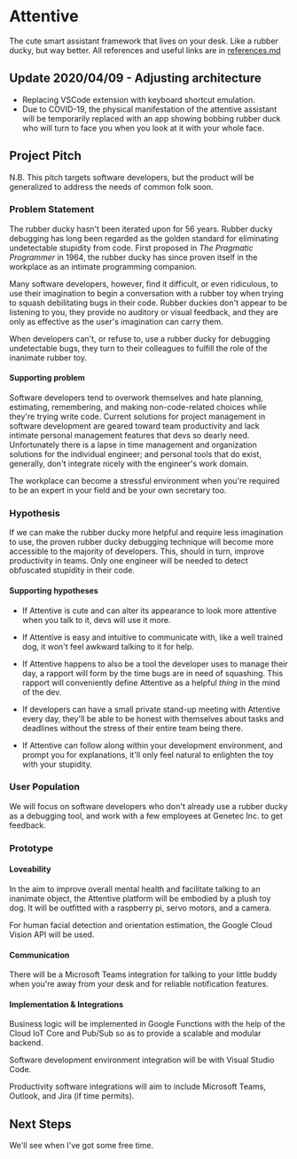# Attentive

The cute smart assistant framework that lives on your desk. Like a rubber ducky, but way better.
All references and useful links are in [references.md](references.md)

## Update 2020/04/09 - Adjusting architecture
- Replacing VSCode extension with keyboard shortcut emulation.
- Due to COVID-19, the physical manifestation of the attentive assistant will be temporarily replaced with an app showing bobbing rubber duck who will turn to face you when you look at it with your whole face.

## Project Pitch

N.B. This pitch targets software developers, but the product will be generalized to address the needs of common folk soon.

### Problem Statement

The rubber ducky hasn't been iterated upon for 56 years.
Rubber ducky debugging has long been regarded as the golden standard for eliminating undetectable stupidity from code.
First proposed in *The Pragmatic Programmer* in 1964, the rubber ducky has since proven itself in the workplace as an intimate programming companion.

Many software developers, however, find it difficult, or even ridiculous, to use their imagination to begin a conversation with a rubber toy when trying to squash debilitating bugs in their code.
Rubber duckies don't appear to be listening to you, they provide no auditory or visual feedback, and they are only as effective as the user's imagination can carry them.

When developers can't, or refuse to, use a rubber ducky for debugging undetectable bugs, they turn to their colleagues to fulfill the role of the inanimate rubber toy.

#### Supporting problem

Software developers tend to overwork themselves and hate planning, estimating, remembering, and making non-code-related choices while they're trying write code.
Current solutions for project management in software development are geared toward team productivity and lack intimate personal management features that devs so dearly need.
Unfortunately there is a lapse in time management and organization solutions for the individual engineer; and personal tools that do exist, generally, don't integrate nicely with the engineer's work domain.

The workplace can become a stressful environment when you're required to be an expert in your field and be your own secretary too.

### Hypothesis

If we can make the rubber ducky more helpful and require less imagination to use, the proven rubber ducky debugging technique will become more accessible to the majority of developers.
This, should in turn, improve productivity in teams. Only one engineer will be needed to detect obfuscated stupidity in their code.

#### Supporting hypotheses

- If Attentive is cute and can alter its appearance to look more attentive when you talk to it, devs will use it more.

- If Attentive is easy and intuitive to communicate with, like a well trained dog, it won't feel awkward talking to it for help.

- If Attentive happens to also be a tool the developer uses to manage their day, a rapport will form by the time bugs are in need of squashing. This rapport will conveniently define Attentive as a helpful *thing* in the mind of the dev.

- If developers can have a small private stand-up meeting with Attentive every day, they'll be able to be honest with themselves about tasks and deadlines without the stress of their entire team being there.

- If Attentive can follow along within your development environment, and prompt you for explanations, it'll only feel natural to enlighten the toy with your stupidity.

### User Population

We will focus on software developers who don't already use a rubber ducky as a debugging tool, and work with a few employees at Genetec Inc. to get feedback.

### Prototype

#### Loveability

In the aim to improve overall mental health and facilitate talking to an inanimate object, the Attentive platform will be embodied by a plush toy dog. It will be outfitted with a raspberry pi, servo motors, and a camera.

For human facial detection and orientation estimation, the Google Cloud Vision API will be used.

#### Communication

There will be a Microsoft Teams integration for talking to your little buddy when you're away from your desk and for reliable notification features.

#### Implementation & Integrations

Business logic will be implemented in Google Functions with the help of the Cloud IoT Core and Pub/Sub so as to provide a scalable and modular backend.

Software development environment integration will be with Visual Studio Code.

Productivity software integrations will aim to include Microsoft Teams, Outlook, and Jira (if time permits).

## Next Steps

We'll see when I've got some free time.



<!-- Secretaries are specialists in managing an individual as part of a larger team and can offload plenty of work, but they're not available 24/7, won't normally tend to your mental health, and they're expensive.


- Rubber duckies are hard to talk to

Everyone has their reasons for diving into a project or codebase and only surfacing for food and coffee.
For me, it's to escape all my other responsibilities that I need to track.
Planning, estimating, remembering, and making choices are all things I'm horrible at. 
Thankfully humans have invented to-do lists and calendars. -->

<!-- Often during work, people are met with moments of uncertainty during which they distract themselves with something like a coffee or snack. Once back at their desks they're met with the same problem from which they originally got distracted. -->

<!-- Surgeons often have to look away for guidance to a navigation system outside
the sterile area in the operating room. This can be detrimental to the task at hand and lead
to errors or extra time in surgery. -->

<!-- ### Hypothesis: -->
<!-- Auditory displays use sound to give users information. We believe that we can
use sound cues to help guide a surgeon to a given target much more accurately and
quickly. -->

<!-- ### User population:  -->
<!-- We will focus on neurosurgeons, and work with a few surgeons at the
Montreal Neuro to get feedback. -->

<!-- ### Prototype: -->
<!-- As we will build on an existing open-source framework (IBIS), we believe, that
we should have no problem to develop a plug-in that allows for data sonification of distance
information to a target. We will interface the IBIS system with an external audio synthesizer,
and developed an IBIS audio plugin capable of transmitting open sound control (OSC)
messages from IBIS to the pure data audio programming environment. -->



<!--### Rubber Ducky Plugin --- for stupidity in code
"I'm running my code, but it keeps crashing when it tries to instantiate this here object. I'll go find my friend and explain to him every line of code until I realize the stupid mistake I made. I'll then proceed to thank him and tell him to get out of my cubicle so I can get back to work."

### Productivity Plugin --- for ADHD at work 
"I come in to work on Monday, and login to my computer. Presented with my desktop background and a few (okay, a lot of) icons, I hit WINDOWS + L and get a coffee. Maybe a coffee will help me decide what to start with today."

### Motivation Plugin --- for depression at home
"I wake up in the morning, but I really don't want to get out of bed. There are too many people I have to talk to. There's no point anyways, what difference will it make if I wake up today." -->



